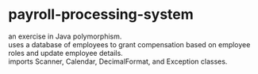 # payroll-processing-system
an exercise in Java polymorphism.  
uses a database of employees to grant compensation based on employee roles and update employee details.  
imports Scanner, Calendar, DecimalFormat, and Exception classes.
